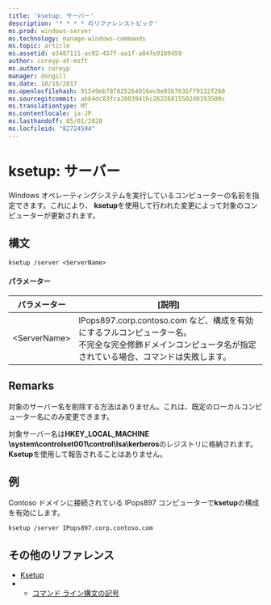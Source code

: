 ```yaml
---
title: 'ksetup: サーバー'
description: '* * * * のリファレンストピック'
ms.prod: windows-server
ms.technology: manage-windows-commands
ms.topic: article
ms.assetid: e3407111-ac92-457f-aa1f-a04fe9109d59
author: coreyp-at-msft
ms.author: coreyp
manager: dongill
ms.date: 10/16/2017
ms.openlocfilehash: 91549eb78f825264016ec0e03b7035f79132f260
ms.sourcegitcommit: ab64dc83fca28039416c26226815502d0193500c
ms.translationtype: MT
ms.contentlocale: ja-JP
ms.lasthandoff: 05/01/2020
ms.locfileid: "82724594"
---
```

# <a name="ksetupserver"></a>ksetup: サーバー



Windows オペレーティングシステムを実行しているコンピューターの名前を指定できます。これにより、 **ksetup**を使用して行われた変更によって対象のコンピューターが更新されます。

## <a name="syntax"></a>構文

```
ksetup /server <ServerName>
```

#### <a name="parameters"></a>パラメーター

|パラメーター|[説明]|
|---------|-----------|
|\<ServerName>|IPops897.corp.contoso.com など、構成を有効にするフルコンピューター名。</br>不完全な完全修飾ドメインコンピュータ名が指定されている場合、コマンドは失敗します。|

## <a name="remarks"></a>Remarks

対象のサーバー名を削除する方法はありません。これは、既定のローカルコンピューター名にのみ変更できます。

対象サーバー名は**HKEY_LOCAL_MACHINE \system\controlset001\control\lsa\kerberos**のレジストリに格納されます。 **Ksetup**を使用して報告されることはありません。

## <a name="examples"></a>例

Contoso ドメインに接続されている IPops897 コンピューターで**ksetup**の構成を有効にします。
```
ksetup /server IPops897.corp.contoso.com
```

## <a name="additional-references"></a>その他のリファレンス

-   [Ksetup](ksetup.md)
-   - [コマンド ライン構文の記号](command-line-syntax-key.md)